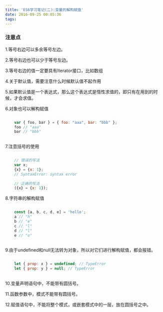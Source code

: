 ```yaml
---
title: 'ES6学习笔记(二):变量的解构赋值'
date: 2016-09-25 00:05:36
tags:
---
```

### 注意点
1.等号右边可以多余等号左边。

2.等号右边也可以少于等号左边。

3.等号右边的值一定要具有Iterator接口，比如数组

4.关于默认值，需要注意什么时候默认值不起作用

5.如果默认值是一个表达式，那么这个表达式是惰性求值的，即只有在用到的时候，才会求值。

6.对象也可以解构赋值

``` javascript

    var { foo, bar } = { foo: "aaa", bar: "bbb" };
    foo // "aaa"
    bar // "bbb"
    
```

7.注意括号的使用

``` javascript

    // 错误的写法
    var x;
    {x} = {x: 1};
    // SyntaxError: syntax error
    
    // 正确的写法
    ({x} = {x: 1});
````

8.字符串的解构赋值

``` javascript

    const [a, b, c, d, e] = 'hello';
	a // "h"
	b // "e"
	c // "l"
	d // "l"
	e // "o"
	
```

9.由于undefined和null无法转为对象，所以对它们进行解构赋值，都会报错。

``` javascript

    let { prop: x } = undefined; // TypeError
	let { prop: y } = null; // TypeError
	
```

10.变量声明语句中，不能带有圆括号。

11.函数参数中，模式不能带有圆括号。

12.赋值语句中，不能将整个模式，或嵌套模式中的一层，放在圆括号之中。

    